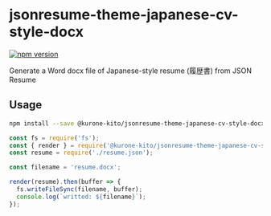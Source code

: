 # jsonresume-theme-japanese-cv-style-docx

[![npm version](https://badge.fury.io/js/%40kurone-kito%2Fjsonresume-theme-japanese-cv-style-docx.svg)](https://badge.fury.io/js/%40kurone-kito%2Fjsonresume-theme-japanese-cv-style-docx)

Generate a Word docx file of Japanese-style resume (履歴書) from JSON Resume

## Usage

```sh
npm install --save @kurone-kito/jsonresume-theme-japanese-cv-style-docx
```

```JavaScript
const fs = require('fs');
const { render } = require('@kurone-kito/jsonresume-theme-japanese-cv-style-docx');
const resume = require('./resume.json');

const filename = 'resume.docx';

render(resume).then(buffer => {
  fs.writeFileSync(filename, buffer);
  console.log(`writted: ${filename}`);
});
```

